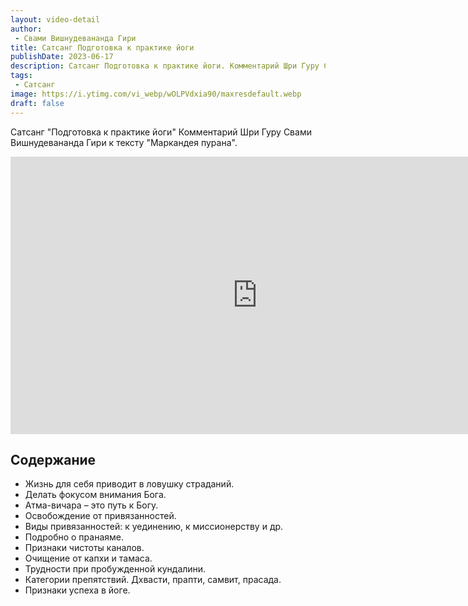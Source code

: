 ```yaml
---
layout: video-detail
author:
 - Свами Вишнудевананда Гири
title: Сатсанг Подготовка к практике йоги
publishDate: 2023-06-17
description: Сатсанг Подготовка к практике йоги. Комментарий Шри Гуру Свами Вишнудевананда Гири к тексту "Маркандея пурана".
tags: 
 - Сатсанг
image: https://i.ytimg.com/vi_webp/wOLPVdxia90/maxresdefault.webp
draft: false
---
```


 Сатсанг "Подготовка к практике йоги"
Комментарий Шри Гуру Свами Вишнудевананда Гири к тексту "Маркандея пурана".

<iframe width="790" height="444" src="https://www.youtube.com/embed/wOLPVdxia90" frameborder="0" allowfullscreen=""></iframe> 

## Содержание

- Жизнь для себя приводит в ловушку страданий.
- Делать фокусом внимания Бога.
- Атма-вичара – это путь к Богу.
- Освобождение от привязанностей.
- Виды привязанностей: к уединению, к миссионерству и др.
- Подробно о пранаяме.
- Признаки чистоты каналов.
- Очищение от капхи и тамаса.
- Трудности при пробужденной кундалини.
- Категории препятствий. Дхвасти, прапти, самвит, прасада.
- Признаки успеха в йоге.
